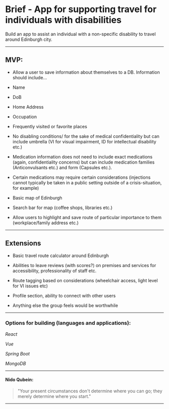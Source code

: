 # Brief - App for supporting travel for individuals with disabilities 

  

Build an app to assist an individual with a non-specific disability to travel around Edinburgh city. 

  

----------------------------------------------------------------------------- 

  

## MVP: 

 

* Allow a user to save information about themselves to a DB. Information should include... 

* Name 

* DoB 

* Home Address 

* Occupation 

* Frequently visited or favorite places 

* No disabling conditions/ for the sake of medical confidentiality but can include umbrella (VI for visual impairment, ID for intellectual disability etc.) 

* Medication information does not need to include exact medications (again, confidentiality concerns) but can include medication families (Anticonvulsants etc.) and form (Capsules etc.).  

* Certain medications may require certain considerations (injections cannot typically be taken in a public setting outside of a crisis-situation, for example) 

* Basic map of Edinburgh 

* Search bar for map (coffee shops, libraries etc.) 

* Allow users to highlight and save route of particular importance to them (workplace/family address etc.) 

 

  

-----------------------------------------------------------------------------  

  

## Extensions  

  

* Basic travel route calculator around Edinburgh 

* Abilities to leave reviews (with scores?) on premises and services for accessibility, professionality of staff etc. 

* Route tagging based on considerations (wheelchair access, light level for VI issues etc) 

* Profile section, ability to connect with other users 

* Anything else the group feels would be worthwhile 

 

----------------------------------------------------------------------------- 

  

### Options for building (languages and applications): 

  

  *React* 

  

  *Vue* 

  

  *Spring Boot* 

  

  *MongoDB* 

  

----------------------------------------------------------------------------- 

 

#### Nido Qubein: 

  

> "Your present circumstances don't determine where you can go; they merely determine where you start." 

  

  

----------------------------------------------------------------------------- 
